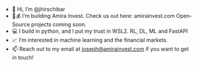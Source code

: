 - 👋 Hi, I’m @jhirschibar
- 💸💰 I’m building Amira Invest. Check us out here: amirainvest.com Open-Source projects coming soon.
- 💻 I build in python, and I put my trust in WSL2. RL, DL, ML and FastAPI
- 📈 I’m interested in machine learning and the financial markets.
- 📫 Reach out to my email at joseph@amirainvest.com if you want to get in touch!

<!---
jhirschibar/jhirschibar is a ✨ special ✨ repository because its `README.md` (this file) appears on your GitHub profile.
You can click the Preview link to take a look at your changes.
--->
